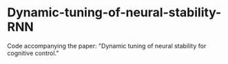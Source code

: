 # Dynamic-tuning-of-neural-stability-RNN
 Code accompanying the paper: "Dynamic tuning of neural stability for cognitive control."
